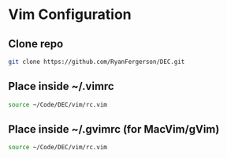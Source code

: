 # Vim Configuration

## Clone repo
``` sh
git clone https://github.com/RyanFergerson/DEC.git
```
## Place inside ~/.vimrc
``` sh
source ~/Code/DEC/vim/rc.vim
```
## Place inside ~/.gvimrc (for MacVim/gVim)
``` sh
source ~/Code/DEC/vim/rc.vim
```
